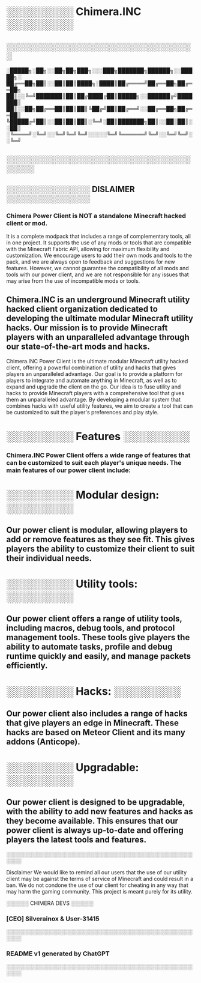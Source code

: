 # ░░░░░░░░░ Chimera.INC ░░░░░░░░░

## ░░░░░░░░░░░░░░░░░░░░░░░░░░░░░░░░░░

░█████╗░██╗░░██╗██╗███╗░░░███╗███████╗██████╗░░█████╗░
██╔══██╗██║░░██║██║████╗░████║██╔════╝██╔══██╗██╔══██╗
██║░░╚═╝███████║██║██╔████╔██║█████╗░░██████╔╝███████║
██║░░██╗██╔══██║██║██║╚██╔╝██║██╔══╝░░██╔══██╗██╔══██║
╚█████╔╝██║░░██║██║██║░╚═╝░██║███████╗██║░░██║██║░░██║
░╚════╝░╚═╝░░╚═╝╚═╝╚═╝░░░░░╚═╝╚══════╝╚═╝░░╚═╝╚═╝░░╚═╝

## ░░░░░░░░░░░░░░░░░░░░░░░░░░░░░░░░░░░░░░

## ░░░░░░░░░░░░░░░ DISLAIMER ░░░░░░░░░░░░░░░

### Chimera Power Client is NOT a standalone Minecraft hacked client or mod.

It is a complete modpack that includes a range of complementary tools, all in one project.
It supports the use of any mods or tools that are compatible with the Minecraft Fabric API, allowing for maximum flexibility and customization. 
We encourage users to add their own mods and tools to the pack, and we are always open to feedback and suggestions for new features. However, we cannot guarantee the compatibility of all mods and tools with our power client, and we are not responsible for any issues that may arise from the use of incompatible mods or tools.

## Chimera.INC is an underground Minecraft utility hacked client organization dedicated to developing the ultimate modular Minecraft utility hacks. Our mission is to provide Minecraft players with an unparalleled advantage through our state-of-the-art mods and hacks.

Chimera.INC Power Client is the ultimate modular Minecraft utility hacked client, offering a powerful combination of utility and hacks that gives players an unparalleled advantage. Our goal is to provide a platform for players to integrate and automate anything in Minecraft, as well as to expand and upgrade the client on the go.
Our idea is to fuse utility and hacks to provide Minecraft players with a comprehensive tool that gives them an unparalleled advantage. By developing a modular system that combines hacks with useful utility features, we aim to create a tool that can be customized to suit the player's preferences and play style.

# ░░░░░░░░░ Features ░░░░░░░░░
### Chimera.INC Power Client offers a wide range of features that can be customized to suit each player's unique needs. The main features of our power client include:

# ░░░░░░░░░ Modular design: ░░░░░░░░░
## Our power client is modular, allowing players to add or remove features as they see fit. This gives players the ability to customize their client to suit their individual needs.

# ░░░░░░░░░ Utility tools: ░░░░░░░░░
## Our power client offers a range of utility tools, including macros, debug tools, and protocol management tools. These tools give players the ability to automate tasks, profile and debug runtime quickly and easily, and manage packets efficiently.

# ░░░░░░░░░ Hacks: ░░░░░░░░░
## Our power client also includes a range of hacks that give players an edge in Minecraft. These hacks are based on Meteor Client and its many addons (Anticope).

# ░░░░░░░░░ Upgradable: ░░░░░░░░░
## Our power client is designed to be upgradable, with the ability to add new features and hacks as they become available. This ensures that our power client is always up-to-date and offering players the latest tools and features.

░░░░░░░░░░░░░░░░░░░░░░░░░░░░░░░░░░░░░░░░░░░░░░░░░░░░░░

Disclaimer
We would like to remind all our users that the use of our utility client may be against the terms of service of Minecraft and could result in a ban. We do not condone the use of our client for cheating in any way that may harm the gaming community.
This project is meant purely for its utility.

░░░░░░ CHIMERA DEVS ░░░░░░
### [CEO] Silverainox & User-31415

░░░░░░░░░░░░░░░░░░░░░░░░░░░░░░░░░░░░░░░░░░░░░░░░░░░░░░

### README v1 generated by ChatGPT

░░░░░░░░░░░░░░░░░░░░░░░░░░░░░░░░░░░░░░░░░░░░░░░░░░░░░░
